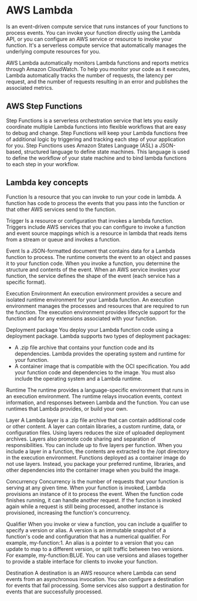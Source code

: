 # AWS Lambda
Is an event-driven compute service that runs instances of your functions to
process events. You can invoke your function directly using the Lambda API,
or you can configure an AWS service or resource to invoke your function.
It's a serverless compute service that automatically manages the underlying
compute resources for you.

AWS Lambda automatically monitors Lambda functions and reports metrics 
through Amazon CloudWatch. To help you monitor your code as it executes, 
Lambda automatically tracks the number of requests, the latency per 
request, and the number of requests resulting in an error and publishes the
associated metrics.

## AWS Step Functions
Step Functions is a serverless orchestration service that lets you easily 
coordinate multiple Lambda functions into flexible workflows that are easy 
to debug and change. Step Functions will keep your Lambda functions free of
additional logic by triggering and tracking each step of your application 
for you.
Step Functions uses Amazon States Language (ASL) a JSON-based, structured 
language to define state machines.
This language is used to define the workflow of your state machine and to
bind lambda functions to each step in your workflow.

## Lambda key concepts
Function
Is a resource that you can invoke to run your code in lambda. A function
has code to process the events that you pass into the function or that
other AWS services send to the function.

Trigger
Is a resource or configuration that invokes a lambda function. Triggers
include AWS services that you can configure to invoke a function and
event source mappings which is a resource in lambda that reads items from
a stream or queue and invokes a function.

Event
Is a JSON-formatted document that contains data for a Lambda function to 
process. The runtime converts the event to an object and passes it to your 
function code.
When you invoke a function, you determine the structure and contents of the
event.
When an AWS service invokes your function, the service defines the shape of
the event (each service has a specific format).

Execution Environment
An execution environment provides a secure and isolated runtime environment
for your Lambda function. An execution environment manages the processes 
and resources that are required to run the function. The execution 
environment provides lifecycle support for the function and for any 
extensions associated with your function.

Deployment package
You deploy your Lambda function code using a deployment package. Lambda 
supports two types of deployment packages:
- A .zip file archive that contains your function code and its 
  dependencies. Lambda provides the operating system and runtime for your 
  function.
- A container image that is compatible with the OCI specification. You add 
  your function code and dependencies to the image. You must also include 
  the operating system and a Lambda runtime.

Runtime
The runtime provides a language-specific environment that runs in an 
execution environment. The runtime relays invocation events, context 
information, and responses between Lambda and the function. You can use 
runtimes that Lambda provides, or build your own.

Layer
A Lambda layer is a .zip file archive that can contain additional code or 
other content. A layer can contain libraries, a custom runtime, data, or 
configuration files.
Using layers reduces the size of uploaded deployment archives. Layers also 
promote code sharing and separation of responsibilities.
You can include up to five layers per function. When you include a layer in
a function, the contents are extracted to the /opt directory in the 
execution environment.
Functions deployed as a container image do not use layers. Instead, you 
package your preferred runtime, libraries, and other dependencies into the 
container image when you build the image.

Concurrency
Concurrency is the number of requests that your function is serving at any 
given time. When your function is invoked, Lambda provisions an instance of
it to process the event. When the function code finishes running, it can 
handle another request. If the function is invoked again while a request is
still being processed, another instance is provisioned, increasing the 
function's concurrency.

Qualifier
When you invoke or view a function, you can include a qualifier to specify 
a version or alias. A version is an immutable snapshot of a function's code
and configuration that has a numerical qualifier. For example, 
my-function:1. An alias is a pointer to a version that you can update to 
map to a different version, or split traffic between two versions. For 
example, my-function:BLUE. You can use versions and aliases together to 
provide a stable interface for clients to invoke your function.

Destination
A destination is an AWS resource where Lambda can send events from an 
asynchronous invocation. You can configure a destination for events that 
fail processing. Some services also support a destination for events that 
are successfully processed.
